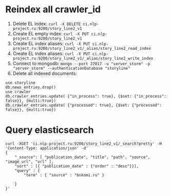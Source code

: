 # Reindex all crawler_id
1. Delete EL index: `curl -X DELETE ci.nlp-project.ru:9200/story_line2_v1`
1. Create EL empty index: `curl -X PUT ci.nlp-project.ru:9200/story_line2_v1`
1. Create EL index aliases: `curl -X PUT ci.nlp-project.ru:9200/story_line2_v1/_alias/story_line2_read_index`
1. Create EL index aliases: `curl -X PUT ci.nlp-project.ru:9200/story_line2_v1/_alias/story_line2_write_index`
1. Connect to mongodb: `mongo --port 27017 -u "server_storm" -p "server_storm" --authenticationDatabase "storyline"`
1. Delete all indexed documents:
```
use storyline
db.news_entries.drop()
use crawler
db.crawler_entries.update( {"in_process": true}, {$set: {"in_process": false}}, {multi:true})
db.crawler_entries.update( {"processed": true}, {$set: {"processed": false}}, {multi:true})
```
# Query elasticsearch
```
curl -XGET 'ci.nlp-project.ru:9200/story_line2_v1/_search?pretty' -H 'Content-Type: application/json' -d'
{
	"_source": [ "publication_date", "title", "path", "source", "image_url", "url" ],
 	"sort" : [{ "publication_date" : {"order" : "desc"}}],    
    "query" : {
        "term" : { "source" : "bnkomi.ru" }

    }
}'

```
